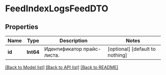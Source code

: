 # FeedIndexLogsFeedDTO


## Properties
Name | Type | Description | Notes
------------ | ------------- | ------------- | -------------
**id** | **Int64** | Идентификатор прайс-листа. | [optional] [default to nothing]


[[Back to Model list]](../README.md#models) [[Back to API list]](../README.md#api-endpoints) [[Back to README]](../README.md)


